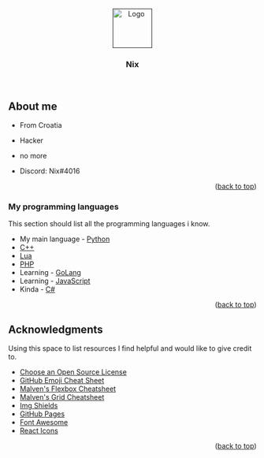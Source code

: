 <div id="top"></div>
<!-- PROFILE LOGO -->
<br />
<div align="center">
  <a href="">
    <img src="http://logonoid.com/images/anonymous-logo.png" alt="Logo" width="80" height="80">
  </a>

  <h3 align="center">Nix</h3>

  <p align="center">
    <br />
  </p>
</div>

<!-- ABOUT ME -->
## About me

* From Croatia
* Hacker
* no more

* Discord: Nix#4016

<p align="right">(<a href="#top">back to top</a>)</p>

### My programming languages

This section should list all the programming languages i know.

* My main language - [Python]
* [C++]
* [Lua]
* [PHP]
* Learning - [GoLang]
* Learning - [JavaScript]
* Kinda - [C#]

<p align="right">(<a href="#top">back to top</a>)</p>

<!-- ACKNOWLEDGMENTS -->
## Acknowledgments

Using this space to list resources I find helpful and would like to give credit to.

* [Choose an Open Source License](https://choosealicense.com)
* [GitHub Emoji Cheat Sheet](https://www.webpagefx.com/tools/emoji-cheat-sheet)
* [Malven's Flexbox Cheatsheet](https://flexbox.malven.co/)
* [Malven's Grid Cheatsheet](https://grid.malven.co/)
* [Img Shields](https://shields.io)
* [GitHub Pages](https://pages.github.com)
* [Font Awesome](https://fontawesome.com)
* [React Icons](https://react-icons.github.io/react-icons/search)

<p align="right">(<a href="#top">back to top</a>)</p>

<!-- MARKDOWN LINKS & IMAGES -->
[Python]: https://www.python.org/
[C++]: https://cplusplus.com/
[Lua]: https://www.lua.org/
[PHP]: https://www.php.net/
[JavaScript]: https://www.javascript.com/
[GoLang]: https://go.dev/
[C#]: https://docs.microsoft.com/en-us/dotnet/csharp/
